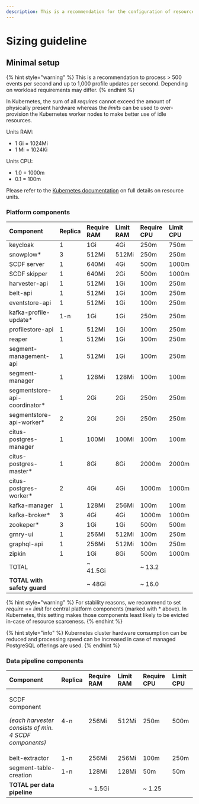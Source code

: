 ```yaml
---
description: This is a recommendation for the configuration of resources and their limits
---
```


# Sizing guideline

## Minimal setup

{% hint style="warning" %}
 This is a recommendation to process &gt; 500 events per second and up to 1,000 profile updates per second. Depending on workload requirements may differ.
{% endhint %}

In Kubernetes, the sum of all _requires_ cannot exceed the amount of physically present hardware whereas the _limits_ can be used to over-provision the Kubernetes worker nodes to make better use of idle resources.

Units RAM:

* 1 Gi = 1024Mi
* 1 Mi = 1024Ki

Units CPU:

* 1.0 = 1000m
* 0.1 = 100m

Please refer to the [Kubernetes documentation](https://kubernetes.io/docs/concepts/configuration/manage-resources-containers/#resource-units-in-kubernetes) on full details on resource units.

### Platform components

| Component | Replica | Require RAM | Limit RAM | Require CPU | Limit CPU |
| :--- | :--- | :--- | :--- | :--- | :--- |
| keycloak | 1 | 1Gi | 4Gi | 250m | 750m |
| snowplow\* | 3 | 512Mi | 512Mi | 250m | 250m |
| SCDF server | 1 | 640Mi | 4Gi | 500m | 1000m |
| SCDF skipper | 1 | 640Mi | 2Gi | 500m | 1000m |
| harvester-api | 1 | 512Mi | 1Gi | 100m | 250m |
| belt-api | 1 | 512Mi | 1Gi | 100m | 250m |
| eventstore-api | 1 | 512Mi | 1Gi | 100m | 250m |
| kafka-profile-update\* | 1-n | 1Gi | 1Gi | 250m | 250m |
| profilestore-api | 1 | 512Mi | 1Gi | 100m | 250m |
| reaper | 1 | 512Mi | 1Gi | 100m | 250m |
| segment-management-api | 1 | 512Mi | 1Gi | 100m | 250m |
| segment-manager | 1 | 128Mi | 128Mi | 100m | 100m |
| segmentstore-api-coordinator\* | 1 | 2Gi | 2Gi | 250m | 250m |
| segmentstore-api-worker\* | 2 | 2Gi | 2Gi | 250m | 250m |
| citus-postgres-manager | 1 | 100Mi | 100Mi | 100m | 100m |
| citus-postgres-master\* | 1 | 8Gi | 8Gi | 2000m | 2000m |
| citus-postgres-worker\* | 2 | 4Gi | 4Gi | 1000m | 1000m |
| kafka-manager | 1 | 128Mi | 256Mi | 100m | 100m |
| kafka-broker\* | 3 | 4Gi | 4Gi | 1000m | 1000m |
| zookeper\* | 3 | 1Gi | 1Gi | 500m | 500m |
| grnry-ui | 1 | 256Mi | 512Mi | 100m | 250m |
| graphql-api | 1 | 256Mi | 512Mi | 100m | 250m |
| zipkin | 1 | 1Gi | 8Gi | 500m | 1000m |
| TOTAL |  | ~ 41.5Gi |  | ~ 13.2 |  |
| **TOTAL with safety guard** |  | ~ 48Gi |  | ~ 16.0 |  |

{% hint style="warning" %}
For stability reasons, we recommend to set _require_ == _limit_ for central platform components \(marked with \* above\). In Kubernetes, this setting makes those components least likely to be evicted in-case of resource scarceness.
{% endhint %}

{% hint style="info" %}
Kubernetes cluster hardware consumption can be reduced and processing speed can be increased in case of managed PostgreSQL offerings are used.
{% endhint %}

### Data pipeline components

<table>
  <thead>
    <tr>
      <th style="text-align:left">Component</th>
      <th style="text-align:left">Replica</th>
      <th style="text-align:left">Require RAM</th>
      <th style="text-align:left">Limit RAM</th>
      <th style="text-align:left">Require CPU</th>
      <th style="text-align:left">Limit CPU</th>
    </tr>
  </thead>
  <tbody>
    <tr>
      <td style="text-align:left">
        <p>SCDF component</p>
        <p><em>(each harvester consists of min. 4 SCDF components)</em>
        </p>
      </td>
      <td style="text-align:left">4-n</td>
      <td style="text-align:left">256Mi</td>
      <td style="text-align:left">512Mi</td>
      <td style="text-align:left">250m</td>
      <td style="text-align:left">500m</td>
    </tr>
    <tr>
      <td style="text-align:left">belt-extractor</td>
      <td style="text-align:left">1-n</td>
      <td style="text-align:left">256Mi</td>
      <td style="text-align:left">256Mi</td>
      <td style="text-align:left">100m</td>
      <td style="text-align:left">250m</td>
    </tr>
    <tr>
      <td style="text-align:left">segment-table-creation</td>
      <td style="text-align:left">1-n</td>
      <td style="text-align:left">128Mi</td>
      <td style="text-align:left">128Mi</td>
      <td style="text-align:left">50m</td>
      <td style="text-align:left">50m</td>
    </tr>
    <tr>
      <td style="text-align:left"><b>TOTAL per data pipeline</b>
      </td>
      <td style="text-align:left"></td>
      <td style="text-align:left">~ 1.5Gi</td>
      <td style="text-align:left"></td>
      <td style="text-align:left">~ 1.25</td>
      <td style="text-align:left"></td>
    </tr>
  </tbody>
</table>

